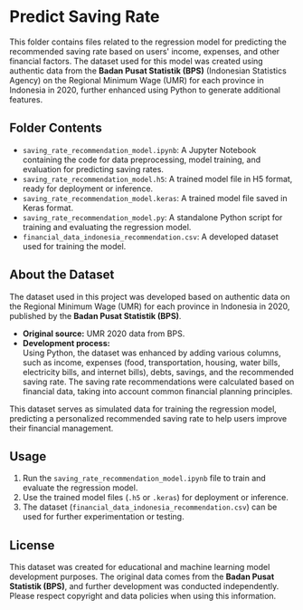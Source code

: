 # Predict Saving Rate

This folder contains files related to the regression model for predicting the recommended saving rate based on users' income, expenses, and other financial factors. The dataset used for this model was created using authentic data from the **Badan Pusat Statistik (BPS)** (Indonesian Statistics Agency) on the Regional Minimum Wage (UMR) for each province in Indonesia in 2020, further enhanced using Python to generate additional features.

## **Folder Contents**
- `saving_rate_recommendation_model.ipynb`: A Jupyter Notebook containing the code for data preprocessing, model training, and evaluation for predicting saving rates.
- `saving_rate_recommendation_model.h5`: A trained model file in H5 format, ready for deployment or inference.
- `saving_rate_recommendation_model.keras`: A trained model file saved in Keras format.
- `saving_rate_recommendation_model.py`: A standalone Python script for training and evaluating the regression model.
- `financial_data_indonesia_recommendation.csv`: A developed dataset used for training the model.

## **About the Dataset**
The dataset used in this project was developed based on authentic data on the Regional Minimum Wage (UMR) for each province in Indonesia in 2020, published by the **Badan Pusat Statistik (BPS)**.  
- **Original source:** UMR 2020 data from BPS.  
- **Development process:**  
  Using Python, the dataset was enhanced by adding various columns, such as income, expenses (food, transportation, housing, water bills, electricity bills, and internet bills), debts, savings, and the recommended saving rate. The saving rate recommendations were calculated based on financial data, taking into account common financial planning principles.

This dataset serves as simulated data for training the regression model, predicting a personalized recommended saving rate to help users improve their financial management.

## **Usage**
1. Run the `saving_rate_recommendation_model.ipynb` file to train and evaluate the regression model.
2. Use the trained model files (`.h5` or `.keras`) for deployment or inference.
3. The dataset (`financial_data_indonesia_recommendation.csv`) can be used for further experimentation or testing.

## **License**
This dataset was created for educational and machine learning model development purposes. The original data comes from the **Badan Pusat Statistik (BPS)**, and further development was conducted independently. Please respect copyright and data policies when using this information.

